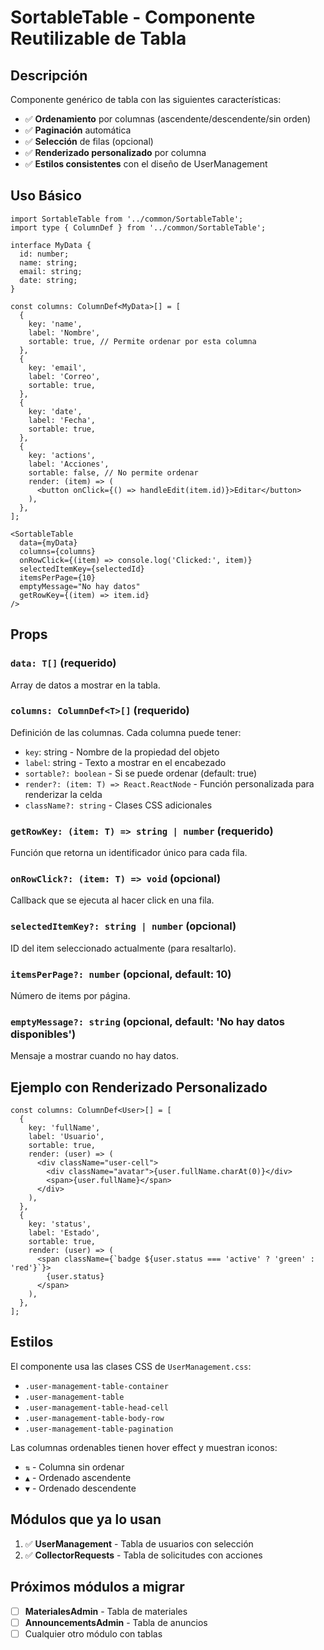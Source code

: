 # SortableTable - Componente Reutilizable de Tabla

## Descripción
Componente genérico de tabla con las siguientes características:
- ✅ **Ordenamiento** por columnas (ascendente/descendente/sin orden)
- ✅ **Paginación** automática
- ✅ **Selección** de filas (opcional)
- ✅ **Renderizado personalizado** por columna
- ✅ **Estilos consistentes** con el diseño de UserManagement

## Uso Básico

```tsx
import SortableTable from '../common/SortableTable';
import type { ColumnDef } from '../common/SortableTable';

interface MyData {
  id: number;
  name: string;
  email: string;
  date: string;
}

const columns: ColumnDef<MyData>[] = [
  {
    key: 'name',
    label: 'Nombre',
    sortable: true, // Permite ordenar por esta columna
  },
  {
    key: 'email',
    label: 'Correo',
    sortable: true,
  },
  {
    key: 'date',
    label: 'Fecha',
    sortable: true,
  },
  {
    key: 'actions',
    label: 'Acciones',
    sortable: false, // No permite ordenar
    render: (item) => (
      <button onClick={() => handleEdit(item.id)}>Editar</button>
    ),
  },
];

<SortableTable
  data={myData}
  columns={columns}
  onRowClick={(item) => console.log('Clicked:', item)}
  selectedItemKey={selectedId}
  itemsPerPage={10}
  emptyMessage="No hay datos"
  getRowKey={(item) => item.id}
/>
```

## Props

### `data: T[]` (requerido)
Array de datos a mostrar en la tabla.

### `columns: ColumnDef<T>[]` (requerido)
Definición de las columnas. Cada columna puede tener:
- `key`: string - Nombre de la propiedad del objeto
- `label`: string - Texto a mostrar en el encabezado
- `sortable?: boolean` - Si se puede ordenar (default: true)
- `render?: (item: T) => React.ReactNode` - Función personalizada para renderizar la celda
- `className?: string` - Clases CSS adicionales

### `getRowKey: (item: T) => string | number` (requerido)
Función que retorna un identificador único para cada fila.

### `onRowClick?: (item: T) => void` (opcional)
Callback que se ejecuta al hacer click en una fila.

### `selectedItemKey?: string | number` (opcional)
ID del item seleccionado actualmente (para resaltarlo).

### `itemsPerPage?: number` (opcional, default: 10)
Número de items por página.

### `emptyMessage?: string` (opcional, default: 'No hay datos disponibles')
Mensaje a mostrar cuando no hay datos.

## Ejemplo con Renderizado Personalizado

```tsx
const columns: ColumnDef<User>[] = [
  {
    key: 'fullName',
    label: 'Usuario',
    sortable: true,
    render: (user) => (
      <div className="user-cell">
        <div className="avatar">{user.fullName.charAt(0)}</div>
        <span>{user.fullName}</span>
      </div>
    ),
  },
  {
    key: 'status',
    label: 'Estado',
    sortable: true,
    render: (user) => (
      <span className={`badge ${user.status === 'active' ? 'green' : 'red'}`}>
        {user.status}
      </span>
    ),
  },
];
```

## Estilos

El componente usa las clases CSS de `UserManagement.css`:
- `.user-management-table-container`
- `.user-management-table`
- `.user-management-table-head-cell`
- `.user-management-table-body-row`
- `.user-management-table-pagination`

Las columnas ordenables tienen hover effect y muestran iconos:
- `⇅` - Columna sin ordenar
- `▲` - Ordenado ascendente
- `▼` - Ordenado descendente

## Módulos que ya lo usan

1. ✅ **UserManagement** - Tabla de usuarios con selección
2. ✅ **CollectorRequests** - Tabla de solicitudes con acciones

## Próximos módulos a migrar

- [ ] **MaterialesAdmin** - Tabla de materiales
- [ ] **AnnouncementsAdmin** - Tabla de anuncios
- [ ] Cualquier otro módulo con tablas
